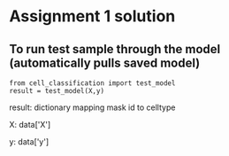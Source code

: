 # Assignment 1 solution

## To run test sample through the model (automatically pulls saved model)

```
from cell_classification import test_model
result = test_model(X,y)
```

result: dictionary mapping mask id to celltype

X: data['X']

y: data['y']

